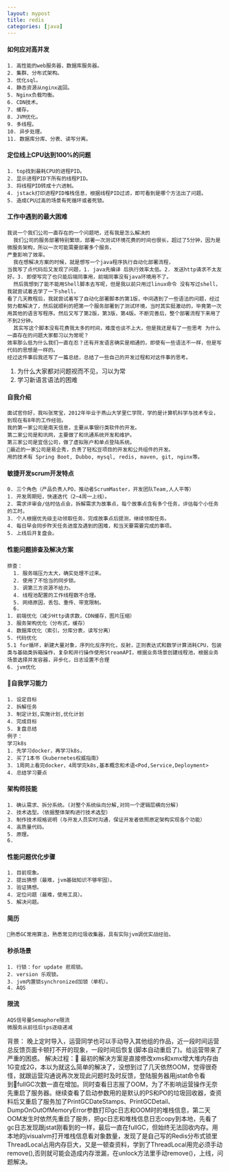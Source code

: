 ```yaml
---
layout: mypost
title: redis
categories: [java]
---
```

#### 如何应对高并发
```
1. 高性能的web服务器，数据库服务器。
2. 集群、分布式架构。
3. 优化sql。
4. 静态资源从nginx返回。
5. Nginx负载均衡。
6. CDN技术。
7. 缓存。
8. JVM优化。
9. 多线程。
10. 异步处理。
11. 数据库分库、分表、读写分离。
```
#### 定位线上CPU达到100%的问题
```
1. top找到最耗CPU的进程PID。
2. 显示进程PID下所有的线程PID。
3. 将线程PID转成十六进制。
4. jstack打印进程PID堆栈信息，根据线程PID过滤，即可看到是哪个方法出了问题。
5. 造成CPU过高的场景有死循环或者死锁。
```
#### 工作中遇到的最大困难
```
我说一个我们公司一直存在的一个问题吧，还有我是怎么解决的
  我们公司的服务部署特别繁琐，部署一次测试环境花费的时间也很长，超过了5分钟，因为是微服务架构，所以一次可能需要部署多个服务，
严重影响了效率。
  我在想解决方案的时候，就是想写一个java程序执行自动化部署流程，
当我写了点代码后又发现了问题，1. java先编译 后执行效率太低。2. 发送http请求不太友好。3. 即使写完了也只能后端同事用，前端同事没有java环境用不了。
  然后我想到了能不能用Shell脚本去写呢，但是我以前只用过linux命令 没有写过shell，我就尝试着去学了一下shell，
看了几天教程后，我就尝试着写了自动化部署脚本的第1版，中间遇到了一些语法的问题，经过努力都解决了，然后就顺利的把第一个服务部署到了测试环境，当时其实挺激动的，毕竟第一次用其他的语言写程序。然后又写了第2版，第3版，第4版。不断完善后，整个部署流程下来用了不到2分钟。
  其实写这个脚本没有花费我太多的时间，难度也谈不上大，但是我还是有了一些思考 为什么一直存在的问题大家都习以为常呢？
效率那么低为什么我们一直在忍？还有开发语言确实是相通的，即使有一些语法不一样，但是写代码的思想是一样的。
经过这件事后我还写了一篇总结，总结了一些自己的开发过程和对这件事的思考。
```
1. 为什么大家都对问题视而不见，习以为常
2. 学习新语言语法的困难
#### 自我介绍
```
面试官你好，我叫张常宝，2012年毕业于燕山大学里仁学院，学的是计算机科学与技术专业，到现在有8年的工作经验。
我的第一家公司是南天信息，主要从事银行类软件的开发。
第二家公司是和讯网，主要做了和讯通系统开发和维护。
第三家公司是宜信公司，做了虚拟账户和单点登陆系统。
最近的一家公司是易企秀，负责了轻松豆项目的开发和公共组件的开发。
用的技术有 Spring Boot, Dubbo, mysql, redis, maven, git, nginx等。
```
#### 敏捷开发scrum开发特点
```
0. 三个角色（产品负责人PO，推动者ScrumMaster，开发团队Team,人人平等）
1. 开发周期短，快速迭代（2~4周一上线）。
2. 需求评审会/估时估点会，拆解需求为故事点，每个故事点含有多个任务，评估每个小任务的工时。
3. 个人根据优先级主动领取任务，完成故事点后提测，继续领取任务。
4. 每日早会同步昨天任务进度及遇到的困难，和当天要需要完成的事项。
5. 上线后开复盘会。
```
#### 性能问题排查及解决方案
```
排查：
  1. 服务端压力太大，确实处理不过来。
  2. 使用了不恰当的同步锁。
  3. 调第三方资源不给力。
  4. 线程池配置的工作线程数不合理。
  5. 网络原因，丢包、重传、带宽限制。
  6.
1. 前端优化（减少Http请求数，CDN缓存，图片压缩）
3. 服务架构优化（分布式，缓存）
4. 数据库优化（索引，分库分表，读写分离）
5. 代码优化
5.1 for循环，新建大量对象，序列化反序列化，反射，正则表达式和数学计算消耗CPU，包装类与基础类拆箱操作，复杂和并行操作使用StreamAPI，根据业务场景创建线程池，根据业务场景选择并发容器，异步化，日志设置不合理
6. jvm优化
```
#### 自我学习能力
```
1. 设定目标
2. 拆解任务
3. 制定计划,实施计划,优化计划
4. 完成目标
5. 复盘总结
例子：
学习k8s
1. 先学习docker，再学习k8s，
2. 买了1本书《kubernetes权威指南》
3. 1周网上看完docker，4周学完k8s,基本概念和术语<Pod,Service,Deployment>
4. 总结学习要点
```
#### 架构师技能
```
1. 确认需求、拆分系统。(对整个系统纵向分解,对同一个逻辑层横向分解)
2. 技术选型。（依据整体架构进行技术选型）
3. 制作技术规格说明（与开发人员实时沟通，保证开发者依照原定架构实现各个功能）
4. 高质量代码。
5. 原理。
6.
```
#### 性能问题优化步骤
```
1. 目前现象。
2. 提出猜想（最难，jvm基础知识不够牢固）。
3. 验证猜想。
4. 定位问题（最难，使用工具）。
5. 解决问题。
```
#### 简历
```
熟悉GC常用算法，熟悉常见的垃圾收集器，具有实际jvm调优实战经验。
```
#### 秒杀场景
```
1. 行锁：for update 悲观锁。
2. version 乐观锁。
3. jvm内置锁synchronized加锁（单机）。
4. AQS
```
#### 限流
```
AQS信号量Semaphore限流
微服务从前往后tps逐级递减
```

背景：
晚上定时导入，运营同学也可以手动导入其他组的作品，近一段时间运营总反馈页面卡顿打不开的现象，一段时间后恢复(脚本自动重启了)。给运营带来了严重的困惑。
解决过程：
最初的解决方案是直接修改xms和xmx增大堆内存由1G变成2G，本以为就这么简单的解决了，没想到过了几天依然OOM，觉得很奇怪，就跟运营沟通说再次发现此问题时及时反馈，登陆服务器用jstat命令看到fullGC次数一直在增加。同时查看日志报了OOM，为了不影响运营操作无奈先重启了服务器。继续查看了启动参数用的是默认的PS和PO的垃圾回收器，查资料后又重启了服务加了PrintGCDateStamps、PrintGCDetail、DumpOnOutOfMemoryError参数打印gc日志和OOM时的堆栈信息，第二天OOM发生时依然先重启了服务，把gc日志和堆栈信息日志copy到本地，先看了gc日志发现跟jstat刚看到的一样，最后一直在fullGC，但始终无法回收内存。用本地的jvisualvm打开堆栈信息看对象数量，发现了是自己写的Redis分布式锁里ThreadLocal占用内存巨大，又是一顿查资料，学到了ThreadLocal用完必须手动remove(),否则就可能会造成内存泄漏，在unlock方法里手动remove()，上线，问题解决。
